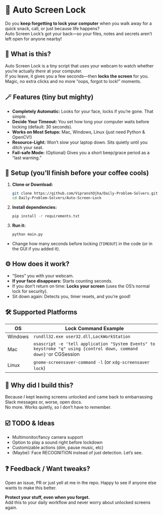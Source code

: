 # 👀 Auto Screen Lock

Do you **keep forgetting to lock your computer** when you walk away for a quick snack, call, or just because life happens?  
Auto Screen Lock’s got your back—so your files, notes and secrets aren’t left open for anyone nearby!

## 🚩 What is this?

Auto Screen Lock is a tiny script that uses your webcam to watch whether you’re actually *there* at your computer.  
If you leave, it gives you a few seconds—then **locks the screen** for you. Magic, no extra clicks and no more “oops, forgot to lock!” moments.

## 🪄 Features (tiny but mighty)

- **Completely Automatic:** Looks for your face, locks if you’re gone. That simple.
- **Decide Your Timeout:** You set how long your computer waits before locking (default: 30 seconds).
- **Works on Most Setups:** Mac, Windows, Linux (just need Python & OpenCV!)
- **Resource-Light:** Won’t slow your laptop down. Sits quietly until you ditch your seat.
- **Fail-safe Mode:** (Optional) Gives you a short beep/grace period as a “last warning.”

## 💾 Setup (you’ll finish before your coffee cools)

1. **Clone or Download:**
    ```bash
    git clone https://github.com/VipranshOjha/Daily-Problem-Solvers.git
    cd Daily-Problem-Solvers/Auto-Screen-Lock
    ```
2. **Install dependencies:**
    ```bash
    pip install -r requirements.txt
    ```
3. **Run it:**
    ```bash
    python main.py
    ```

- Change how many seconds before locking (`TIMEOUT`) in the code (or in the GUI if you added it).

## ⚙️ How does it work?

- “Sees” you with your webcam.
- **If your face disappears:** Starts counting seconds.
- If you don’t return on time: **Locks your screen** (uses the OS’s normal lock for security).
- Sit down again: Detects you, timer resets, and you’re good!

## 🛠 Supported Platforms

| OS        | Lock Command Example                                    |
|-----------|--------------------------------------------------------|
| Windows   | `rundll32.exe user32.dll,LockWorkStation`              |
| Mac       | `osascript -e 'tell application "System Events" to keystroke "q" using {control down, command down}'`or CGSession |
| Linux     | `gnome-screensaver-command -l` (or `xdg-screensaver lock`) |

## 📝 Why did I build this?

Because *I* kept leaving screens unlocked and came back to embarrassing Slack messages or, worse, open docs.  
No more. Works quietly, so I don’t have to remember.

## ☑️ TODO & Ideas

- Multimonitor/fancy camera support
- Option to play a sound right before lockdown
- Customizable actions (dim, pause music, etc)
- (Maybe): Face RECOGNITION instead of just detection. Let’s see.

## ❓ Feedback / Want tweaks?

Open an issue, PR or just yell at me in the repo. Happy to see if anyone else wants to make this better.

**Protect your stuff, even when you forget.**  
Add this to your daily workflow and never worry about unlocked screens again.

